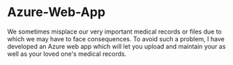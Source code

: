 # Azure-Web-App
We sometimes misplace our very important medical records or files due to which we may have to face consequences. To avoid such a problem, I have developed an 
Azure web app which will let you upload and maintain your as well as your loved one's medical records. 
